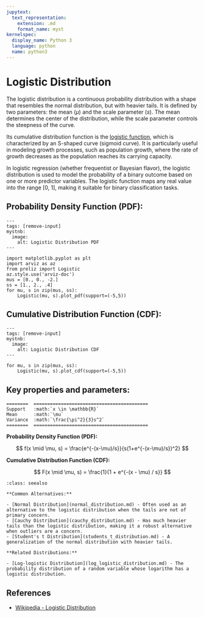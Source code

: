 ```yaml
---
jupytext:
  text_representation:
    extension: .md
    format_name: myst
kernelspec:
  display_name: Python 3
  language: python
  name: python3
---
```

# Logistic Distribution

The logistic distribution is a continuous probability distribution with a shape that resembles the normal distribution, but with heavier tails. It is defined by two parameters: the mean ($\mu$) and the scale parameter ($s$). The mean determines the center of the distribution, while the scale parameter controls the steepness of the curve.

Its cumulative distribution function is the [logistic function](https://en.wikipedia.org/wiki/Logistic_function), which is characterized by an S-shaped curve (sigmoid curve). It is particularly useful in modeling growth processes, such as population growth, where the rate of growth decreases as the population reaches its carrying capacity. 

In logistic regression (whether frequentist or Bayesian flavor), the logistic distribution is used to model the probability of a binary outcome based on one or more predictor variables. The logistic function maps any real value into the range [0, 1], making it suitable for binary classification tasks. 

## Probability Density Function (PDF):

```{code-cell}
---
tags: [remove-input]
mystnb:
  image:
    alt: Logistic Distribution PDF
---

import matplotlib.pyplot as plt
import arviz as az
from preliz import Logistic
az.style.use('arviz-doc')
mus = [0., 0., -2.]
ss = [1., 2., .4]
for mu, s in zip(mus, ss):
    Logistic(mu, s).plot_pdf(support=(-5,5))
```

## Cumulative Distribution Function (CDF):

```{code-cell}
---
tags: [remove-input]
mystnb:
  image:
    alt: Logistic Distribution CDF
---

for mu, s in zip(mus, ss):
    Logistic(mu, s).plot_cdf(support=(-5,5))
```


## Key properties and parameters:

```{eval-rst}
========  ==========================================
Support   :math:`x \in \mathbb{R}`
Mean      :math:`\mu`
Variance  :math:`\frac{\pi^2}{3}s^2`
========  ==========================================
```

**Probability Density Function (PDF):**


$$
f(x \mid \mu, s) = 
\frac{e^{-(x-\mu)/s}}{s(1+e^{-(x-\mu)/s})^2}
$$

**Cumulative Distribution Function (CDF):**

$$
F(x \mid \mu, s) = \frac{1}{1 + e^{-(x - \mu) / s}}
$$

```{seealso}
:class: seealso

**Common Alternatives:**

- [Normal Distribution](normal_distribution.md) - Often used as an alternative to the logistic distribution when the tails are not of primary concern.
- [Cauchy Distribution](cauchy_distribution.md) - Has much heavier tails than the logistic distribution, making it a robust alternative when outliers are a concern.
- [Student's t Distribution](students_t_distribution.md) - A generalization of the normal distribution with heavier tails.

**Related Distributions:**

- [Log-logistic Distribution](log_logistic_distribution.md) - The probability distribution of a random variable whose logarithm has a logistic distribution.
```

## References

- [Wikipedia - Logistic Distribution](https://en.wikipedia.org/wiki/Logistic_distribution)